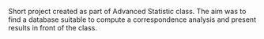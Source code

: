 Short project created as part of Advanced Statistic class. The aim was to find a database suitable to compute a correspondence analysis and present results in front of the class.
